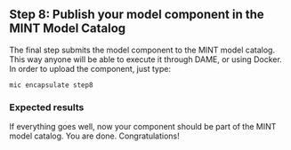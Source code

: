 ## Step 8: Publish your model component in the MINT Model Catalog

The final step submits the model component to the MINT model catalog. This way anyone will be able to execute it through DAME, or using Docker. In order to upload the component, just type:

`mic encapsulate step8`


### Expected results 
If everything goes well, now your component should be part of the MINT model catalog. You are done. Congratulations!
